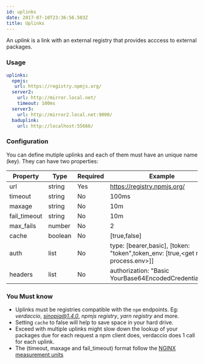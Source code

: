 ```yaml
---
id: uplinks
date: 2017-07-10T23:36:56.503Z
title: Uplinks
---
```

An *uplink* is a link with an external registry that provides acccess to external packages.

### Usage

```yaml
uplinks:
  npmjs:
   url: https://registry.npmjs.org/
  server2:
    url: http://mirror.local.net/
    timeout: 100ms
  server3:
    url: http://mirror2.local.net:9000/
  baduplink:
    url: http://localhost:55666/
```

### Configuration

You can define mutiple uplinks and each of them must have an unique name (key). They can have two properties:

| Property     | Type    | Required | Example                                                                             | Support | Description                                                                                                        | Default |
| ------------ | ------- | -------- | ----------------------------------------------------------------------------------- | ------- | ------------------------------------------------------------------------------------------------------------------ | ------- |
| url          | string  | Yes      | https://registry.npmjs.org/                                                         | all     | The registry url                                                                                                   |         |
| timeout      | string  | No       | 100ms                                                                               | all     | set new timeout for the request                                                                                    | 30s     |
| maxage       | string  | No       | 10m                                                                                 | all     | limit maximun failure request                                                                                      | 2m      |
| fail_timeout | string  | No       | 10m                                                                                 | all     | defines max time when a request becomes a failure                                                                  | 5m      |
| max_fails    | number  | No       | 2                                                                                   | all     | limit maximun failure request                                                                                      | 2       |
| cache        | boolean | No       | [true,false]                                                                        | >= 2.1  | avoid cache tarballs                                                                                               | true    |
| auth         | list    | No       | type: [bearer,basic], [token: "token",token_env: [true,\<get name process.env\>]] | >= 2.5  | assigns the header 'Authorization' see: http://blog.npmjs.org/post/118393368555/deploying-with-npm-private-modules |         |
| headers      | list    | No       | authorization: "Basic YourBase64EncodedCredentials=="                               | all     | list of custom headers for the uplink                                                                              |         |

### You Must know

* Uplinks must be registries compatible with the `npm` endpoints. Eg: *verdaccio*, *sinopia@1.4.0*, *npmjs registry*, *yarn registry* and more.
* Setting `cache` to false will help to save space in your hard drive.
* Exceed with multiple uplinks might slow down the lookup of your packages due for each request a npm client does, verdaccio does 1 call for each uplink.
* The (timeout, maxage and fail_timeout) format follow the [NGINX measurement units](http://nginx.org/en/docs/syntax.html)